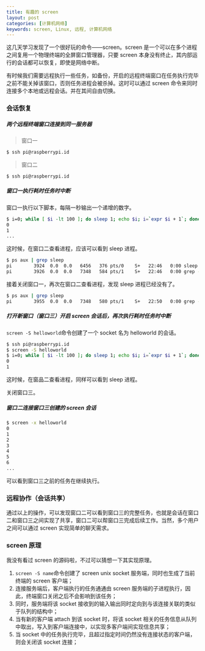 ```yaml
---
title: 有趣的 screen
layout: post
categories: [计算机网络]
keywords: screen, Linux, 远程, 计算机网络
---
```


这几天学习发现了一个很好玩的命令——screen。screen 是一个可以在多个进程之间复用一个物理终端的全屏窗口管理器，只要 screen 本身没有终止，其内部运行的会话都可以恢复，即使是网络中断。

有时候我们需要远程执行一些任务，如备份，开启的远程终端窗口在任务执行完毕之前不能关掉该窗口，否则任务进程会被杀掉。这时可以通过 screen 命令来同时连接多个本地或远程会话。并在其间自由切换。

### 会话恢复

##### 两个远程终端窗口连接到同一服务器

> 窗口一

```bash
$ ssh pi@raspberrypi.id
```


> 窗口二

```bash
$ ssh pi@raspberrypi.id
```

##### 窗口一执行耗时任务时中断

窗口一执行以下脚本，每隔一秒输出一个递增的数字。

```bash
$ i=0; while [ $i -lt 100 ]; do sleep 1; echo $i; i=`expr $i + 1`; done;
0
1
...
```

这时候，在窗口二查看进程，应该可以看到 sleep 进程。

```bash
$ ps aux | grep sleep
pi        3924  0.0  0.0   6456   376 pts/0    S+   22:46   0:00 sleep 1
pi        3926  0.0  0.0   7348   584 pts/1    S+   22:46   0:00 grep --color=auto sleep
```

接着关闭窗口一，再次在窗口二查看进程，发现 sleep 进程已经没有了。

```bash
$ ps aux | grep sleep
pi        3955  0.0  0.0   7348   580 pts/1    S+   22:50   0:00 grep --color=auto sleep
```

##### 打开新窗口（窗口三）开启 screen 会话后，再次执行耗时任务时中断

`screen -S helloworld`命令创建了一个 socket 名为 helloworld 的会话。

```bash
$ ssh pi@raspberrypi.id
$ screen -S helloworld
$ i=0; while [ $i -lt 100 ]; do sleep 1; echo $i; i=`expr $i + 1`; done;
0
1
```

这时候，在窗品二查看进程，同样可以看到 sleep 进程。

关闭窗口三。

##### 窗口二连接窗口三创建的 screen 会话

```bash
$ screen -x helloworld
0
1
2
3
4
5
6
...
```

可以看到窗口三之前的任务在继续执行。

### 远程协作（会话共享）

通过以上的操作，可以发现窗口二可以看到窗口三的完整任务，也就是会话在窗口二和窗口三之间实现了共享，窗口二可以帮窗口三完成后续工作。当然，多个用户之间可以通过 screen 实现简单的聊天需求。

### screen 原理

我没有看过 screen 的源码啦，不过可以猜想一下其实现原理。

1.  `screen -S name`命令创建了 screen unix socket 服务端，同时也生成了当前终端的 screen 客户端；
2.  连接服务端后，客户端执行的任务通通由 screen 服务端的子进程执行，因此，终端窗口关闭之后不会影响到该任务；
3.  同时，服务端将该 socket 接收到的输入输出同时定向到与该连接关联的类似于队列的结构中；
4.  当有新的客户端 attach 到该 socket 时，将该 socket 相关的任务信息从队列中取出，写入到客户端连接中，以实现多客户端间实现信息共享；
5.  当 socket 中的任务执行完毕，且超过指定时间仍然没有连接状态的客户端，则会关闭该 socket 连接；
